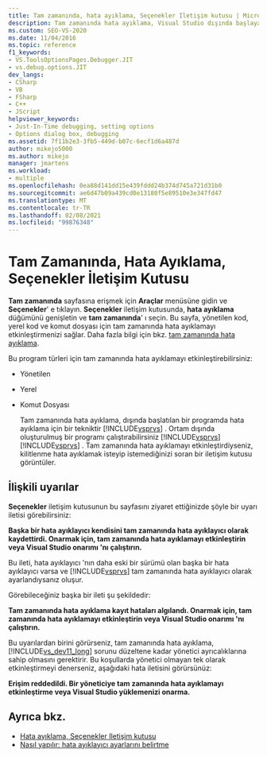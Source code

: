 ```yaml
---
title: Tam zamanında, hata ayıklama, Seçenekler Iletişim kutusu | Microsoft Docs
description: Tam zamanında hata ayıklama, Visual Studio dışında başlayan programlarda hata ayıklamanıza olanak sağlar. Çeşitli program türleri için tam zamanında hata ayıklamayı nasıl etkinleştirebileceğinizi öğrenin.
ms.custom: SEO-VS-2020
ms.date: 11/04/2016
ms.topic: reference
f1_keywords:
- VS.ToolsOptionsPages.Debugger.JIT
- vs.debug.options.JIT
dev_langs:
- CSharp
- VB
- FSharp
- C++
- JScript
helpviewer_keywords:
- Just-In-Time debugging, setting options
- Options dialog box, debugging
ms.assetid: 7f11b2e3-3fb5-449d-b07c-6ecf1d6a487d
author: mikejo5000
ms.author: mikejo
manager: jmartens
ms.workload:
- multiple
ms.openlocfilehash: 0ea88d141dd15e439fddd24b374d745a721d31b0
ms.sourcegitcommit: ae6d47b09a439cd0e13180f5e89510e3e347fd47
ms.translationtype: MT
ms.contentlocale: tr-TR
ms.lasthandoff: 02/08/2021
ms.locfileid: "99876348"
---
```

# <a name="just-in-time-debugging-options-dialog-box"></a>Tam Zamanında, Hata Ayıklama, Seçenekler İletişim Kutusu
**Tam zamanında** sayfasına erişmek için **Araçlar** menüsüne gidin ve **Seçenekler**' e tıklayın. **Seçenekler** iletişim kutusunda, **hata ayıklama** düğümünü genişletin ve **tam zamanında**' ı seçin. Bu sayfa, yönetilen kod, yerel kod ve komut dosyası için tam zamanında hata ayıklamayı etkinleştirmenizi sağlar. Daha fazla bilgi için bkz. [tam zamanında hata ayıklama](../debugger/just-in-time-debugging-in-visual-studio.md).

 Bu program türleri için tam zamanında hata ayıklamayı etkinleştirebilirsiniz:

- Yönetilen

- Yerel

- Komut Dosyası

  Tam zamanında hata ayıklama, dışında başlatılan bir programda hata ayıklama için bir tekniktir [!INCLUDE[vsprvs](../code-quality/includes/vsprvs_md.md)] . Ortam dışında oluşturulmuş bir programı çalıştırabilirsiniz [!INCLUDE[vsprvs](../code-quality/includes/vsprvs_md.md)] [!INCLUDE[vsprvs](../code-quality/includes/vsprvs_md.md)] . Tam zamanında hata ayıklamayı etkinleştirdiyseniz, kilitlenme hata ayıklamak isteyip istemediğinizi soran bir iletişim kutusu görüntüler.

## <a name="associated-warnings"></a>İlişkili uyarılar
 **Seçenekler** iletişim kutusunun bu sayfasını ziyaret ettiğinizde şöyle bir uyarı iletisi görebilirsiniz:

 **Başka bir hata ayıklayıcı kendisini tam zamanında hata ayıklayıcı olarak kaydettirdi. Onarmak için, tam zamanında hata ayıklamayı etkinleştirin veya Visual Studio onarımı 'nı çalıştırın.**

 Bu ileti, hata ayıklayıcı 'nın daha eski bir sürümü olan başka bir hata ayıklayıcı varsa ve [!INCLUDE[vsprvs](../code-quality/includes/vsprvs_md.md)] tam zamanında hata ayıklayıcı olarak ayarlandıysanız oluşur.

 Görebileceğiniz başka bir ileti şu şekildedir:

 **Tam zamanında hata ayıklama kayıt hataları algılandı. Onarmak için, tam zamanında hata ayıklamayı etkinleştirin veya Visual Studio onarımı 'nı çalıştırın.**

 Bu uyarılardan birini görürseniz, tam zamanında hata ayıklama, [!INCLUDE[vs_dev11_long](../data-tools/includes/vs_dev11_long_md.md)] sorunu düzeltene kadar yönetici ayrıcalıklarına sahip olmasını gerektirir. Bu koşullarda yönetici olmayan tek olarak etkinleştirmeyi denerseniz, aşağıdaki hata iletisini görürsünüz:

 **Erişim reddedildi. Bir yöneticiye tam zamanında hata ayıklamayı etkinleştirme veya Visual Studio yüklemenizi onarma.**

## <a name="see-also"></a>Ayrıca bkz.
- [Hata ayıklama, Seçenekler Iletişim kutusu](../debugger/debugging-options-dialog-box.md)
- [Nasıl yapılır: hata ayıklayıcı ayarlarını belirtme](../debugger/how-to-specify-debugger-settings.md)
